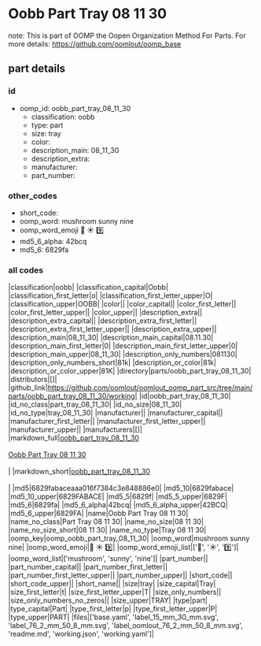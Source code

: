 # Oobb Part Tray 08 11 30  

note: This is part of OOMP the Oopen Organization Method For Parts. For more details: https://github.com/oomlout/oomp_base

##  part details





### id
* oomp_id: oobb_part_tray_08_11_30
  * classification: oobb
  * type: part
  * size: tray
  * color: 
  * description_main: 08_11_30
  * description_extra: 
  * manufacturer: 
  * part_number: 

### other_codes
* short_code: 
* oomp_word: mushroom sunny nine
* oomp_word_emoji :mushroom: :sunny: :nine:
* md5_6_alpha: 42bcq
* md5_6: 6829fa

### all codes 
|classification|oobb|
|classification_capital|Oobb|
|classification_first_letter|o|
|classification_first_letter_upper|O|
|classification_upper|OOBB|
|color||
|color_capital||
|color_first_letter||
|color_first_letter_upper||
|color_upper||
|description_extra||
|description_extra_capital||
|description_extra_first_letter||
|description_extra_first_letter_upper||
|description_extra_upper||
|description_main|08_11_30|
|description_main_capital|08.11.30|
|description_main_first_letter|0|
|description_main_first_letter_upper|0|
|description_main_upper|08_11_30|
|description_only_numbers|081130|
|description_only_numbers_short|81k|
|description_or_color|81k|
|description_or_color_upper|81K|
|directory|parts/oobb_part_tray_08_11_30|
|distributors|[]|
|github_link|https://github.com/oomlout/oomlout_oomp_part_src/tree/main/parts/oobb_part_tray_08_11_30/working|
|id|oobb_part_tray_08_11_30|
|id_no_class|part_tray_08_11_30|
|id_no_size|08_11_30|
|id_no_type|tray_08_11_30|
|manufacturer||
|manufacturer_capital||
|manufacturer_first_letter||
|manufacturer_first_letter_upper||
|manufacturer_upper||
|manufacturers|[]|
|markdown_full|[oobb_part_tray_08_11_30](https://github.com/oomlout/oomlout_oomp_part_src/tree/main/parts/oobb_part_tray_08_11_30/working)<br>[](https://github.com/oomlout/oomlout_oomp_part_src/tree/main/parts/oobb_part_tray_08_11_30/working)<br>[Oobb Part Tray 08 11 30](https://github.com/oomlout/oomlout_oomp_part_src/tree/main/parts/oobb_part_tray_08_11_30/working)<br><br>|
|markdown_short|[oobb_part_tray_08_11_30](https://github.com/oomlout/oomlout_oomp_part_src/tree/main/parts/oobb_part_tray_08_11_30/working)<br><br>|
|md5|6829fabaceaaa016f7384c3e848886e0|
|md5_10|6829fabace|
|md5_10_upper|6829FABACE|
|md5_5|6829f|
|md5_5_upper|6829F|
|md5_6|6829fa|
|md5_6_alpha|42bcq|
|md5_6_alpha_upper|42BCQ|
|md5_6_upper|6829FA|
|name|Oobb Part Tray 08 11 30|
|name_no_class|Part Tray 08 11 30|
|name_no_size|08 11 30|
|name_no_size_short|08 11 30|
|name_no_type|Tray 08 11 30|
|oomp_key|oomp_oobb_part_tray_08_11_30|
|oomp_word|mushroom sunny nine|
|oomp_word_emoji|:mushroom: :sunny: :nine:|
|oomp_word_emoji_list|[':mushroom:', ':sunny:', ':nine:']|
|oomp_word_list|['mushroom', 'sunny', 'nine']|
|part_number||
|part_number_capital||
|part_number_first_letter||
|part_number_first_letter_upper||
|part_number_upper||
|short_code||
|short_code_upper||
|short_name||
|size|tray|
|size_capital|Tray|
|size_first_letter|t|
|size_first_letter_upper|T|
|size_only_numbers||
|size_only_numbers_no_zeros||
|size_upper|TRAY|
|type|part|
|type_capital|Part|
|type_first_letter|p|
|type_first_letter_upper|P|
|type_upper|PART|
|files|['base.yaml', 'label_15_mm_30_mm.svg', 'label_76_2_mm_50_8_mm.svg', 'label_oomlout_76_2_mm_50_8_mm.svg', 'readme.md', 'working.json', 'working.yaml']|
